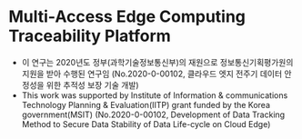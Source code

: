 # Multi-Access Edge Computing Traceability Platform




* 이 연구는 2020년도 정부(과학기술정보통신부)의 재원으로 정보통신기획평가원의 지원을 받아 수행된 연구임 (No.2020-0-00102, 클라우드 엣지 전주기 데이터 안정성을 위한 추적성 보장 기술 개발)
* This work was supported by Institute of Information & communications Technology Planning & Evaluation(IITP) grant funded by the Korea government(MSIT) (No.2020-0-00102, Development of Data Tracking Method to Secure Data Stability of Data Life-cycle on Cloud Edge)
